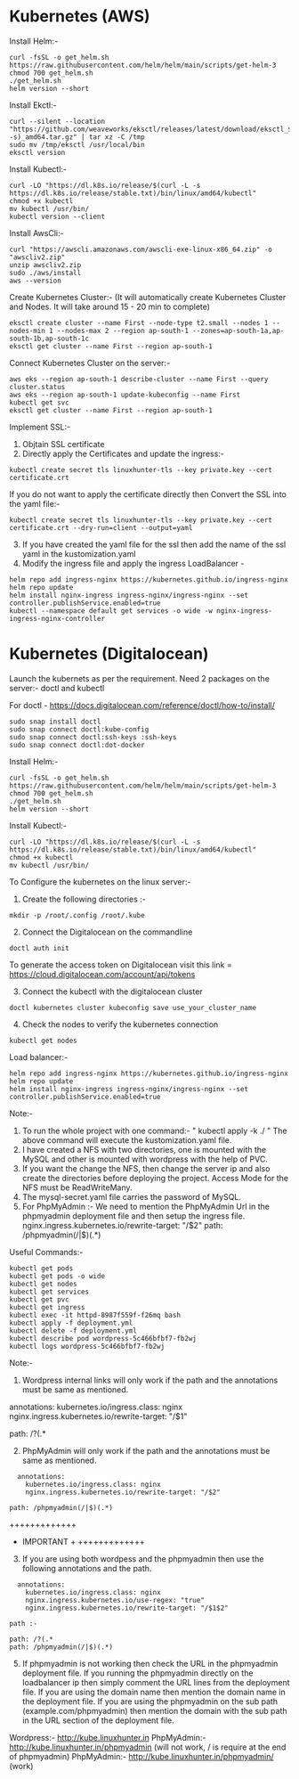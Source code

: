 # Kubernetes (AWS)

Install Helm:-
```
curl -fsSL -o get_helm.sh https://raw.githubusercontent.com/helm/helm/main/scripts/get-helm-3
chmod 700 get_helm.sh
./get_helm.sh
helm version --short
```

Install Ekctl:-
```
curl --silent --location "https://github.com/weaveworks/eksctl/releases/latest/download/eksctl_$(uname -s)_amd64.tar.gz" | tar xz -C /tmp
sudo mv /tmp/eksctl /usr/local/bin
eksctl version
```

Install Kubectl:-
```
curl -LO "https://dl.k8s.io/release/$(curl -L -s https://dl.k8s.io/release/stable.txt)/bin/linux/amd64/kubectl"
chmod +x kubectl
mv kubectl /usr/bin/
kubectl version --client
```

Install AwsCli:-
```
curl "https://awscli.amazonaws.com/awscli-exe-linux-x86_64.zip" -o "awscliv2.zip"
unzip awscliv2.zip
sudo ./aws/install
aws --version
```

Create Kubernetes Cluster:- (It will automatically create Kubernetes Cluster and Nodes. It will take around 15 - 20 min to complete)
```
eksctl create cluster --name First --node-type t2.small --nodes 1 --nodes-min 1 --nodes-max 2 --region ap-south-1 --zones=ap-south-1a,ap-south-1b,ap-south-1c
eksctl get cluster --name First --region ap-south-1
```

Connect Kubernetes Cluster on the server:-
```
aws eks --region ap-south-1 describe-cluster --name First --query cluster.status
aws eks --region ap-south-1 update-kubeconfig --name First
kubectl get svc
eksctl get cluster --name First --region ap-south-1
```

Implement SSL:-
1. Objtain SSL certificate
2. Directly apply the Certificates and update the ingress:- 
```
kubectl create secret tls linuxhunter-tls --key private.key --cert certificate.crt
```
If you do not want to apply the certificate directly then Convert the SSL into the yaml file:-
```
kubectl create secret tls linuxhunter-tls --key private.key --cert certificate.crt --dry-run=client --output=yaml
```
3. If you have created the yaml file for the ssl then add the name of the ssl yaml in the kustomization.yaml 
4. Modify the ingress file and apply the ingress
LoadBalancer - 
```
helm repo add ingress-nginx https://kubernetes.github.io/ingress-nginx
helm repo update
helm install nginx-ingress ingress-nginx/ingress-nginx --set controller.publishService.enabled=true
kubectl --namespace default get services -o wide -w nginx-ingress-ingress-nginx-controller
```

# Kubernetes (Digitalocean)

Launch the kubernets as per the requirement.
Need 2 packages on the server:- doctl and kubectl

For doctl - https://docs.digitalocean.com/reference/doctl/how-to/install/
```
sudo snap install doctl
sudo snap connect doctl:kube-config
sudo snap connect doctl:ssh-keys :ssh-keys
sudo snap connect doctl:dot-docker
```

Install Helm:-
```
curl -fsSL -o get_helm.sh https://raw.githubusercontent.com/helm/helm/main/scripts/get-helm-3
chmod 700 get_helm.sh
./get_helm.sh
helm version --short
```

Install Kubectl:-
```
curl -LO "https://dl.k8s.io/release/$(curl -L -s https://dl.k8s.io/release/stable.txt)/bin/linux/amd64/kubectl"
chmod +x kubectl
mv kubectl /usr/bin/
```

To Configure the kubernetes on the linux server:-
1. Create the following directories :- 
```
mkdir -p /root/.config /root/.kube
```
2. Connect the Digitalocean on the commandline
```
doctl auth init
```
To generate the access token on Digitalocean visit this link = https://cloud.digitalocean.com/account/api/tokens

3. Connect the kubectl with the digitalocean cluster
```
doctl kubernetes cluster kubeconfig save use_your_cluster_name
```

4. Check the nodes to verify the kubernetes connection
```
kubectl get nodes
```

Load balancer:-
```
helm repo add ingress-nginx https://kubernetes.github.io/ingress-nginx
helm repo update
helm install nginx-ingress ingress-nginx/ingress-nginx --set controller.publishService.enabled=true
```

Note:-
1. To run the whole project with one command:- " kubectl apply -k ./ " The above command will execute the kustomization.yaml file.
2. I have created a NFS with two directories, one is mounted with the MySQL and other is mounted with wordpress with the help of PVC.
3. If you want the change the NFS, then change the server ip and also create the directories before deploying the project. Access Mode for the NFS must be ReadWriteMany.
4. The mysql-secret.yaml file carries the password of MySQL.
5. For PhpMyAdmin :- We need to mention the PhpMyAdmin Url in the phpmyadmin deployment file and then setup the ingress file.
    nginx.ingress.kubernetes.io/rewrite-target: "/$2"
    path: /phpmyadmin(/|$)(.*)

Useful Commands:- 
```
kubectl get pods
kubectl get pods -o wide
kubectl get nodes
kubectl get services
kubectl get pvc
kubectl get ingress
kubectl exec -it httpd-8987f559f-f26mq bash
kubectl apply -f deployment.yml
kubectl delete -f deployment.yml
kubectl describe pod wordpress-5c466bfbf7-fb2wj
kubectl logs wordpress-5c466bfbf7-fb2wj
```

Note:- 
1. Wordpress internal links will only work if the path and the annotations must be same as mentioned.

  annotations:
    kubernetes.io/ingress.class: nginx
    nginx.ingress.kubernetes.io/rewrite-target: "/$1"

path: /?(.*

2. PhpMyAdmin will only work if the path and the annotations must be same as mentioned.
```
  annotations:
    kubernetes.io/ingress.class: nginx
    nginx.ingress.kubernetes.io/rewrite-target: "/$2"

path: /phpmyadmin(/|$)(.*)
```
+++++++++++++
+ IMPORTANT +
+++++++++++++

3. If you are using both wordpess and the phpmyadmin then use the following annotations and the path.
```
  annotations:
    kubernetes.io/ingress.class: nginx
    nginx.ingress.kubernetes.io/use-regex: "true"
    nginx.ingress.kubernetes.io/rewrite-target: "/$1$2"

path :-

path: /?(.*
path: /phpmyadmin(/|$)(.*)
```

5. If phpmyadmin is not working then check the URL in the phpmyadmin deployment file. If you running the phpmyadmin directly on the loadbalancer ip then simply comment the URL lines from the deployment file. If you are using the domain name then mention the domain name in the deployment file. If you are using the phpmyadmin on the sub path (example.com/phpmyadmin) then mention the domain with the sub path in the URL section of the deployment file.

Wordpress:- http://kube.linuxhunter.in
PhpMyAdmin:- http://kube.linuxhunter.in/phpmyadmin (will not work, / is require at the end of phpmyadmin)
PhpMyAdmin:- http://kube.linuxhunter.in/phpmyadmin/ (work)
